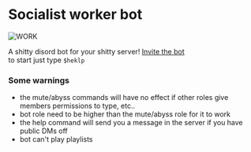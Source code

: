
# Socialist worker bot

![WORK](https://external-content.duckduckgo.com/iu/?u=https%3A%2F%2Fupload.wikimedia.org%2Fwikipedia%2Fcommons%2Fthumb%2Fb%2Fb6%2FRed_stylized_fist.svg%2F2000px-Red_stylized_fist.svg.png)

A shitty disord bot for your shitty server!
[Invite the bot](https://discord.com/oauth2/authorize?client_id=755532648419557447&scope=bot&permissions=8)\
to start just type ```$heklp```



### Some warnings
* the mute/abyss commands will have no effect if other roles give members permissions to type, etc..
* bot role need to be higher than the mute/abyss role for it to work
* the help command will send you a message in the server if you have public DMs off 
* bot can't play playlists
